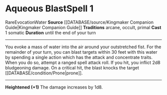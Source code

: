 ﻿---
actions: '[one-action]'
area: null
bloodline: null
component:
- Somatic
cost: null
deity: null
domain: null
duration: until the end of your turn
element: Water
heighten: '+1'
heighten_level: 1, 2, 3, 4, 5, 6, 7, 8, 9, 10
id: '1236'
lesson: null
level: '1'
mystery: null
name: Aqueous Blast
patron_theme: null
range: null
rarity: Rare
requirement: null
rus_type_level: null
saving_throw: null
school: Evocation
source: '[[DATABASE/source/Kingmaker Companion Guide|Kingmaker Companion Guide]]'
target: null
tradition:
- Arcane
- Occult
- Primal
trait:
- '[[DATABASE/trait/Evocation|Evocation]]'
- '[[DATABASE/trait/Rare|Rare]]'
- '[[DATABASE/trait/Water|Water]]'
trigger: null
type: Spell

---
# Aqueous Blast<span class="item-type">Spell 1</span>

<span class="trait-rare item-trait">Rare</span><span class="item-trait">Evocation</span><span class="item-trait">Water</span>
**Source** [[DATABASE/source/Kingmaker Companion Guide|Kingmaker Companion Guide]]
**Traditions** arcane, occult, primal
**Cast** <span class="action-icon">1</span> somatic
**Duration** until the end of your turn

---
You evoke a mass of water into the air around your outstretched fist. For the remainder of your turn, you can blast targets within 30 feet with this water by spending a single action which has the attack and concentrate traits. When you do so, attempt a ranged spell attack roll. If you hit, you inflict 2d8 bludgeoning damage. On a critical hit, the blast knocks the target [[DATABASE/condition/Prone|prone]].

---
**Heightened (+1)** The damage increases by 1d8.